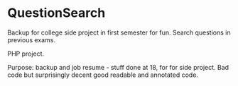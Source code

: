 # QuestionSearch
Backup for college side project in first semester for fun. Search questions in previous exams.

PHP project.

Purpose: backup and job resume - stuff done at 18, for for side project. Bad code but surprisingly decent good readable and annotated code.

